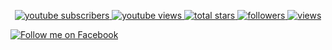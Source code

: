 <!-- View counter - https://github.com/DenverCoder1/Simple-View-Counter -->
<p align="center">
  <a target="_blank" href="https://www.youtube.com/@RUKACHIDEV">
    <img alt="youtube subscribers" title="Subscribe to my YouTube channel" src="https://img.shields.io/youtube/channel/subscribers/UCPR0ZIR8vDoyqZ_Tp6x9Zow?style=for-the-badge&logo=youtube&labelColor=CE4630&color=E05D44"/>
  </a>
  <a target="_blank" href="https://www.youtube.com/@RUKACHIDEV">
    <img alt="youtube views" title="YouTube views" src="https://img.shields.io/youtube/channel/views/UCPR0ZIR8vDoyqZ_Tp6x9Zow?style=for-the-badge&logo=youtube&labelColor=C79600&color=E1AD0E"/>
  </a> 
  <a target="_blank" href="https://github.com/khanhrukachi?tab=repositories&sort=stargazers">
    <img alt="total stars" title="Total stars on GitHub" src="https://custom-icon-badges.demolab.com/github/stars/khanhrukachi?color=55960c&style=for-the-badge&labelColor=488207&logo=star"/>
  </a>
  <a target="_blank" href="https://github.com/khanhrukachi?tab=followers">
    <img alt="followers" title="Follow me on Github" src="https://custom-icon-badges.demolab.com/github/followers/khanhrukachi?color=236ad3&labelColor=1155ba&style=for-the-badge&logo=person-add&label=Follow&logoColor=white"/>
  </a>
  <a target="_blank" href="https://github.com/khanhrukachi">
    <img alt="views" title="GitHub profile views" src="https://komarev.com/ghpvc/?username=khanhrukachi&color=7C007C&labelColor=640464&style=for-the-badge&label=Visitors&&base=1000"/>
  </a>

  [![Follow me on Facebook](https://img.shields.io/badge/Follow%20me%20on-Facebook-blue?style=for-the-badge&logo=facebook)](https://www.facebook.com/phamquockhanh7352/)

</p>

